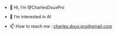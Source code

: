 - 👋 Hi, I’m @CharlesDouxPro
- 👀 I’m interested in AI

- 📫 How to reach me : charles.doux.pro@gmail.com

<!---
CharlesDouxPro/CharlesDouxPro is a ✨ special ✨ repository because its `README.md` (this file) appears on your GitHub profile.
You can click the Preview link to take a look at your changes.
--->
